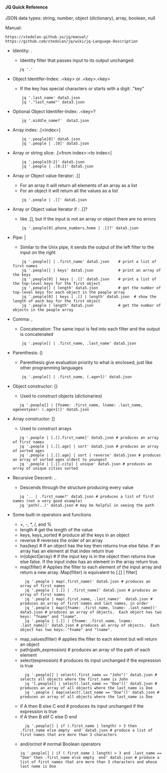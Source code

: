 #### JQ Quick Reference

JSON data types: string, number, object (dictionary), array, boolean, null

Manual:
   ```
   https://stedolan.github.io/jq/manual/
   https://github.com/stedolan/jq/wiki/jq-Language-Description
   ```

* Identity: .
    * Identity filter that passes input to its output unchanged
   ```
      jq '.'
   ```
  
* Object Identifer-Index: .\<key\> or .\<key\>.\<key\> 
    * If the key has special characters or starts with a digit: ."key"
  ```
      jq '.last_name' data3.json
      jq '."last_name"' data3.json
  ```
* Optional Object Identifer-Index: .\<key\>?
  ```
      jq '.middle_name?'  data3.json
   ```
* Array index: .[\<index\>]
  ```
      jq '.people[0]' data5.json
      jq '.people | .[0]' data5.json
  ```
* Array or string slice: .[\<from index\>:\<to index\>]
  ```
      jq '.people[0:2]' data5.json
      jq '.people | .[0:2]' data5.json
  ```
* Array or Object value Iterator: .[]
  * For an array it will return all elements of an array as a list
  * For an object it will return all the values as a list
  ```
      jq '.people | .[]' data5.json
  ```
* Array or Object value Iterator if : .[]?
  * like .[], but if the input is not an array or object there are no errors
  ```
      jq '.people[0].phone_numbers.home | .[]?' data5.json
  ```
* Pipe: |
  * Similar to the Unix pipe, it sends the output of the left filter to the input on the right
  ```
      jq '.people[] | .first_name' data5.json    # print a list of first names
      jq '.people[] | keys' data5.json           # print an array of the keys
      jq '.people[0] | keys | .[]' data5.json    # print a list of the top-level keys for the first object
      jq '.people[] | length' data5.json         # get the number of top-level keys for each object in the people array
      jq '.people[0] | keys | .[] | length' data5.json  # show the length of each key for the first object
      jq '.people | length' data5.json           # get the number of objects in the people array
  ```
* Comma: ,
  * Concatenation: The same input is fed into each filter and the output is concatenated
  ```
      jq '.people[] | .first_name, .last_name' data5.json
  ```
* Parenthesis: ()
  * Parenthesis give evaluation priority to what is enclosed, just like other programming languages
  ```
      jq '.people[] | .first_name, (.age+1)' data5.json
  ```
* Object constructor: {}
  * Used to construct objects (dictionaries)
   ```
      jq '.people[] | {fname: .first_name, lname: .last_name, agenextyear: (.age+1)}' data5.json
   ```
* Array constructor: []
  * Used to construct arrays
   ```
      jq '.people | [.[].first_name]' data5.json # produces an array of first names
      jq '.people | [.[].age] | sort' data5.json # produces an array of sorted ages
      jq '.people | [.[].age] | sort | reverse' data5.json # produces an array of sorted ages oldest to youngest
      jq '.people | [.[].city] | unique' data5.json # produces an array of unique cities sorted
   ```
* Recursive Descent: ..
  * Descends through the structure producing every value
   ```
      jq '.. | .first_name?' data5.json # produces a list of first names (not a very good example)
      jq 'path(..)' data5.json # may be helpful in seeing the path
   ```
* Some built-in operators and functions
  * +, -, *, /, and %
  * length # get the length of the value
  * keys, keys_sorted # produce all the keys in an object
  * reverse # reverses the order of an array
  * has(key) # If an object has the key then returns true else false.  If an array has an element at that index return true
  * in(object|array) # if the input key is in the object then returns true else false.  If the input index has an element in the array return true.
  * map(filter) # Applies the filter to each element of the input array and return a new array.  Map(filter) is equivalent to [.[] | filter]
    ```
      jq '.people | map(.first_name)' data5.json # produces an array of first names
      jq '.people | [.[] | .first_name]' data5.json # produces an array of first names
      jq '.people | map(.first_name, .last_name)'  data5.json # produces an array of first names and last names, in order
      jq '.people | map({fname: .first_name, lname: .last_name})' data5.json # produces an array of objects.  Each object has two keys: "fname" and "lname".
      jq '.people | [.[] | {fname: .first_name, lname: .last_name}]' data5.json # produces an array of objects.  Each object has two keys: "fname" and "lname".
    ```
  * map_values(filter) # applies the filter to each elemnt but will return an object
  * path(path_expression) # produces an array of the path of each element
  * select(expression) # produces its input unchanged if the expression is true
    ```
      jq '.people[] | select(.first_name == "John")' data5.json # selects all objects where the first_name is John
      jq '[.people[] | select(.last_name == "Doe")]' data5.json # produces an array of all objects where the last_name is Doe
      jq '.people | map(select(.last_name == "Doe"))' data5.json # produces an array of all objects where the last_name is Doe
    ```
  * if A then B else C end # produces its input unchanged if the expression is true
  * if A then B elif C else D end
    ```
      jq '.people[] | if (.first_name | length) > 3 then .first_name else empty  end' data5.json # produce a list of first names that are more than 3 characters
    ```
  * and/or/not # normal Boolean operators
      ```
      jq '.people[] | if (.first_name | length) > 3 and .last_name == "Doe" then .first_name else empty  end' data5.json # produce a list of first names that are more than 3 characters and whose last name is Doe
    ```
